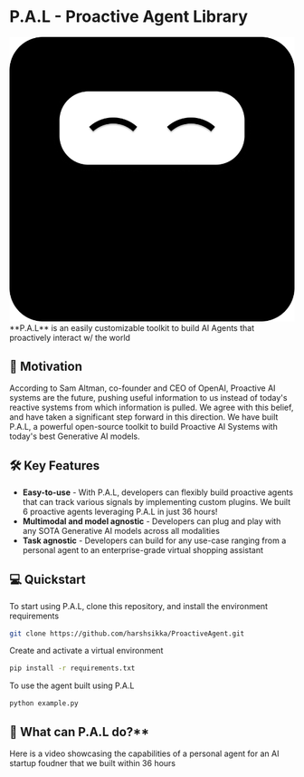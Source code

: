 # P.A.L - Proactive Agent Library
<img src='Group 51.png'>
**P.A.L** is an easily customizable toolkit to build AI Agents that proactively interact w/ the world 

## 🚀 Motivation

According to Sam Altman, co-founder and CEO of OpenAI, Proactive AI systems are the future, pushing useful information to us instead of today's reactive systems from which information is pulled. We agree with this belief, and have taken a significant step forward in this direction. We have built P.A.L, a powerful open-source toolkit to build Proactive AI Systems with today's best Generative AI models.

## 🛠️ Key Features

- **Easy-to-use** - With P.A.L, developers can flexibly build proactive agents that can track various signals by implementing custom plugins. We built 6 proactive agents leveraging P.A.L in just 36 hours!
- **Multimodal and model agnostic** - Developers can plug and play with any SOTA Generative AI models across all modalities
- **Task agnostic** - Developers can build for any use-case ranging from a personal agent to an enterprise-grade virtual shopping assistant

## 💻 Quickstart

To start using P.A.L, clone this repository, and install the environment requirements

```bash
git clone https://github.com/harshsikka/ProactiveAgent.git
```
Create and activate a virtual environment

```bash
pip install -r requirements.txt
```

To use the agent built using P.A.L

```bash
python example.py
```

## 🤔 What can P.A.L do?**

Here is a video showcasing the capabilities of a personal agent for an AI startup foudner that we built within 36 hours

